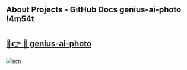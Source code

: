 ## About Projects - GitHub Docs genius-ai-photo !4m54t

# <h2><a href="https://andorid.site?title=genius-ai-photo&ref=19M">🔗👉 🔴 genius-ai-photo</a></h2>

[![acn](https://github.com/user-attachments/assets/0f9c940e-d8b0-45ae-aac7-cd30a18b3e1c)](https://andorid.site?title=genius-ai-photo&ref=19M)

